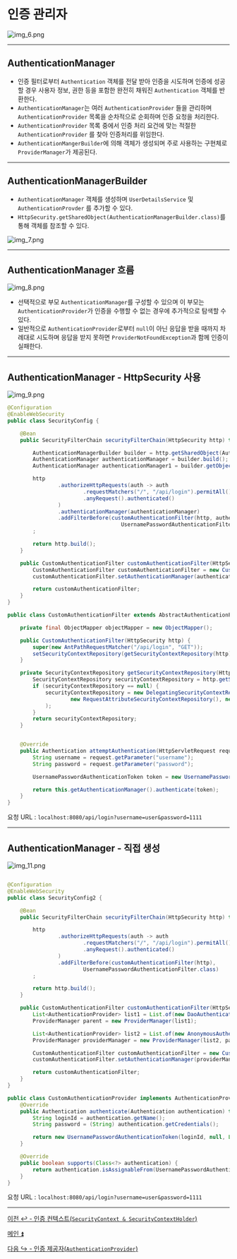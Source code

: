 # 인증 관리자

![img_6.png](image/img_6.png)

---

## AuthenticationManager

- 인증 필터로부터 `Authentication` 객체를 전달 받아 인증을 시도하며 인증에 성공할 경우 사용자 정보, 권한 등을 포함한 완전히 채워진 `Authentication` 객체를 반환한다.
- `AuthenticationManager`는 여러 `AuthenticationProvider` 들을 관리하며 `AuthenticationProvider` 목록을 순차적으로 순회하며 인증 요청을 처리한다.
- `AuthenticationProvider` 목록 중에서 인증 처리 요건에 맞는 적절한 `AuthenticationProvider` 를 찾아 인증처리를 위임한다.
- `AuthenticationMangerBuilder`에 의해 객체가 생성되며 주로 사용하는 구현체로 `ProviderManager`가 제공된다.

---

## AuthenticationManagerBuilder

- `AuthenticationManager` 객체를 생성하며 `UserDetailsService` 및 `AuthenticationProvder` 를 추가할 수 있다.
- `HttpSecurity.getSharedObject(AuthenticationManagerBuilder.class)`를 통해 객체를 참조할 수 있다.

![img_7.png](image/img_7.png)

---

## AuthenticationManager 흐름

![img_8.png](image/img_8.png)

- 선택적으로 부모 `AuthenticationManager`를 구성할 수 있으며 이 부모는 `AuthenticationProvider`가 인증을 수행할 수 없는 경우에 추가적으로 탐색할 수 있다.
- 일반적으로 `AuthenticationProvider`로부터 `null`이 아닌 응답을 받을 때까지 차례대로 시도하며 응답을 받지 못하면 `ProviderNotFoundException`과 함께 인증이 실패한다.

---

## AuthenticationManager - HttpSecurity 사용

![img_9.png](image/img_9.png)

```java
@Configuration
@EnableWebSecurity
public class SecurityConfig {

    @Bean
    public SecurityFilterChain securityFilterChain(HttpSecurity http) throws Exception {

        AuthenticationManagerBuilder builder = http.getSharedObject(AuthenticationManagerBuilder.class);
        AuthenticationManager authenticationManager = builder.build();
        AuthenticationManager authenticationManager1 = builder.getObject();

        http
                .authorizeHttpRequests(auth -> auth
                        .requestMatchers("/", "/api/login").permitAll()
                        .anyRequest().authenticated()
                )
                .authenticationManager(authenticationManager)
                .addFilterBefore(customAuthenticationFilter(http, authenticationManager),
                                    UsernamePasswordAuthenticationFilter.class)
        ;

        return http.build();
    }

    public CustomAuthenticationFilter customAuthenticationFilter(HttpSecurity http, AuthenticationManager authenticationManager) {
        CustomAuthenticationFilter customAuthenticationFilter = new CustomAuthenticationFilter(http);
        customAuthenticationFilter.setAuthenticationManager(authenticationManager);

        return customAuthenticationFilter;
    }
}
```
```java
public class CustomAuthenticationFilter extends AbstractAuthenticationProcessingFilter {

    private final ObjectMapper objectMapper = new ObjectMapper();

    public CustomAuthenticationFilter(HttpSecurity http) {
        super(new AntPathRequestMatcher("/api/login", "GET"));
        setSecurityContextRepository(getSecurityContextRepository(http));
    }

    private SecurityContextRepository getSecurityContextRepository(HttpSecurity http) {
        SecurityContextRepository securityContextRepository = http.getSharedObject(SecurityContextRepository.class);
        if (securityContextRepository == null) {
            securityContextRepository = new DelegatingSecurityContextRepository(
                    new RequestAttributeSecurityContextRepository(), new HttpSessionSecurityContextRepository()
            );
        }
        return securityContextRepository;
    }


    @Override
    public Authentication attemptAuthentication(HttpServletRequest request, HttpServletResponse response) throws AuthenticationException, IOException, ServletException {
        String username = request.getParameter("username");
        String password = request.getParameter("password");

        UsernamePasswordAuthenticationToken token = new UsernamePasswordAuthenticationToken(username, password);

        return this.getAuthenticationManager().authenticate(token);
    }
}
```

요청 URL : `localhost:8080/api/login?username=user&password=1111`

---

## AuthenticationManager - 직접 생성

![img_11.png](image/img_11.png)

```java

@Configuration
@EnableWebSecurity
public class SecurityConfig2 {

    @Bean
    public SecurityFilterChain securityFilterChain(HttpSecurity http) throws Exception {

        http
                .authorizeHttpRequests(auth -> auth
                        .requestMatchers("/", "/api/login").permitAll()
                        .anyRequest().authenticated()
                )
                .addFilterBefore(customAuthenticationFilter(http),
                        UsernamePasswordAuthenticationFilter.class)
        ;

        return http.build();
    }

    public CustomAuthenticationFilter customAuthenticationFilter(HttpSecurity http) {
        List<AuthenticationProvider> list1 = List.of(new DaoAuthenticationProvider());
        ProviderManager parent = new ProviderManager(list1);

        List<AuthenticationProvider> list2 = List.of(new AnonymousAuthenticationProvider("key"), new CustomAuthenticationProvider());
        ProviderManager providerManager = new ProviderManager(list2, parent);

        CustomAuthenticationFilter customAuthenticationFilter = new CustomAuthenticationFilter(http);
        customAuthenticationFilter.setAuthenticationManager(providerManager);

        return customAuthenticationFilter;
    }
}
```
```java
public class CustomAuthenticationProvider implements AuthenticationProvider {
    @Override
    public Authentication authenticate(Authentication authentication) throws AuthenticationException {
        String loginId = authentication.getName();
        String password = (String) authentication.getCredentials();

        return new UsernamePasswordAuthenticationToken(loginId, null, List.of(new SimpleGrantedAuthority("ROLE_USER")));
    }

    @Override
    public boolean supports(Class<?> authentication) {
        return authentication.isAssignableFrom(UsernamePasswordAuthenticationToken.class);
    }
}
```

요청 URL : `localhost:8080/api/login?username=user&password=1111`

---

[이전 ↩️ - 인증 컨텍스트(`SecurityContext & SecurityContextHolder`)](https://github.com/genesis12345678/TIL/blob/main/Spring/security/security/AuthenticationArchitecture/security/securityContext.md)

[메인 ⏫](https://github.com/genesis12345678/TIL/blob/main/Spring/security/security/main.md)

[다음 ↪️ - 인증 제공자(`AuthenticationProvider`)](https://github.com/genesis12345678/TIL/blob/main/Spring/security/security/AuthenticationArchitecture/AuthenticationProvider.md)